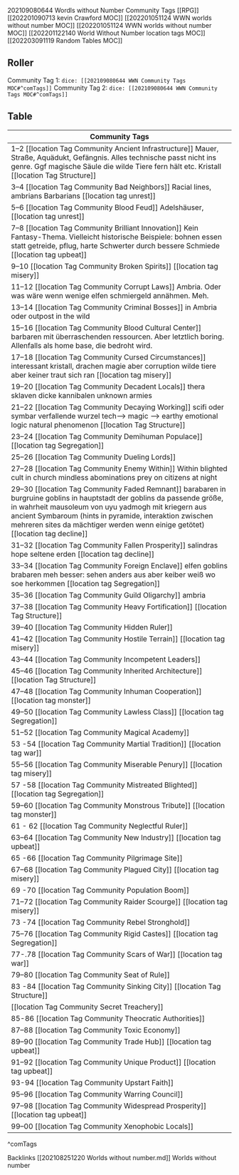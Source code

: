 202109080644 Wordls without Number Community Tags
[[RPG]] [[202201090713 kevin Crawford MOC]] [[202201051124 WWN worlds without number MOC]] [[202201051124 WWN worlds without number MOC]] [[202201122140 World Without Number location tags MOC]] [[202203091119 Random Tables MOC]]
## Roller
Community Tag 1: `dice: [[202109080644 WWN Community Tags MOC#^comTags]]`
Community Tag 2: `dice: [[202109080644 WWN Community Tags MOC#^comTags]]`

## Table
| Community Tags                                                                                                                                                                                                                                                                                                                |
| ----------------------------------------------------------------------------------------------------------------------------------------------------------------------------------------------------------------------------------------------------------------------------------------------------------------------------- |
| 1–2 [[location Tag Community Ancient Infrastructure]]  Mauer, Straße, Aquädukt, Gefängnis. Alles technische passt nicht ins genre. Ggf magische Säule die wilde Tiere fern hält etc. Kristall [[location Tag Structure]]                                                                                                      |
| 3–4 [[location Tag Community Bad Neighbors]] Racial lines, ambrians Barbarians [[location tag unrest]]                                                                                                                                                                                                                        |
| 5–6 [[location Tag Community Blood Feud]] Adelshäuser, [[location tag unrest]]                                                                                                                                                                                                                                                |
| 7–8 [[location Tag Community Brilliant Innovation]] Kein Fantasy-Thema. Vielleicht historische Beispiele: bohnen essen statt getreide, pflug, harte Schwerter durch bessere Schmiede [[location tag upbeat]]                                                                                                                  |
| 9–10 [[location Tag Community Broken Spirits]] [[location tag misery]]                                                                                                                                                                                                                                                        |
| 11–12 [[location Tag Community Corrupt Laws]] Ambria. Oder was wäre wenn wenige elfen schmiergeld annähmen. Meh.                                                                                                                                                                                                              |
| 13–14 [[location Tag Community Criminal Bosses]] in Ambria oder outpost in the wild                                                                                                                                                                                                                                           |
| 15–16 [[location Tag Community Blood Cultural Center]] barbaren mit überraschenden ressourcen. Aber letztlich boring. Allenfalls als home base, die bedroht wird.                                                                                                                                                             |
| 17–18 [[location Tag Community Cursed Circumstances]] interessant kristall, drachen magie aber corruption wilde tiere aber keiner traut sich ran [[location tag misery]]                                                                                                                                                      |
| 19–20 [[location Tag Community  Decadent Locals]] thera sklaven dicke kannibalen unknown armies                                                                                                                                                                                                                               |
| 21–22 [[location Tag Community Decaying Working]] scifi oder symbar verfallende wurzel tech—> magic —> earthy emotional logic natural phenomenon [[location Tag Structure]]                                                                                                                                                   |
| 23–24 [[location Tag Community Demihuman Populace]] [[location tag Segregation]]                                                                                                                                                                                                                                              |
| 25–26 [[location Tag Community Dueling Lords]]                                                                                                                                                                                                                                                                                |
| 27–28 [[location Tag Community Enemy Within]] Within blighted cult in church mindless abominations prey on citizens at night                                                                                                                                                                                                  |
| 29–30 [[location Tag Community Faded Remnant]] barabaren in burgruine goblins in hauptstadt der goblins da passende größe, in wahrheit mausoleum von uyu yadmogh mit kriegern aus ancient Symbaroum (hints in pyramide, interaktion zwischen mehreren sites da mächtiger werden wenn einige getötet) [[location tag decline]] |
| 31–32  [[location Tag Community Fallen Prosperity]] salindras hope seltene erden [[location tag decline]]                                                                                                                                                                                                                     |
| 33–34  [[location Tag Community Foreign Enclave]] elfen goblins brabaren meh besser: sehen anders aus aber keiber weiß wo soe herkommen  [[location tag Segregation]]                                                                                                                                                         |
| 35–36  [[location Tag Community Guild Oligarchy]] ambria                                                                                                                                                                                                                                                                      |
| 37–38  [[location Tag Community Heavy Fortification]] [[location Tag Structure]]                                                                                                                                                                                                                                              |
| 39–40  [[location Tag Community Hidden Ruler]]                                                                                                                                                                                                                                                                                |
| 41–42  [[location Tag Community Hostile Terrain]] [[location tag misery]]                                                                                                                                                                                                                                                     |
| 43–44  [[location Tag Community Incompetent Leaders]]                                                                                                                                                                                                                                                                         |
| 45–46  [[location Tag Community Inherited Architecture]] [[location Tag Structure]]                                                                                                                                                                                                                                           |
| 47–48  [[location Tag Community Inhuman Cooperation]] [[location tag monster]]                                                                                                                                                                                                                                                |
| 49–50  [[location Tag Community Lawless Class]] [[location tag Segregation]]                                                                                                                                                                                                                                                  |
| 51–52  [[location Tag Community Magical Academy]]                                                                                                                                                                                                                                                                             |
| 53 -54  [[location Tag Community Martial Tradition]] [[location tag war]]                                                                                                                                                                                                                                                     |
| 55–56  [[location Tag Community Miserable Penury]] [[location tag misery]]                                                                                                                                                                                                                                                    |
| 57 -58  [[location Tag Community Mistreated Blighted]] [[location tag Segregation]]                                                                                                                                                                                                                                           |
| 59–60  [[location Tag Community Monstrous Tribute]] [[location tag monster]]                                                                                                                                                                                                                                                  |
| 61 - 62  [[location Tag Community Neglectful Ruler]]                                                                                                                                                                                                                                                                          |
| 63–64  [[location Tag Community New Industry]] [[location tag upbeat]]                                                                                                                                                                                                                                                        |
| 65 -66  [[location Tag Community Pilgrimage Site]]                                                                                                                                                                                                                                                                            |
| 67–68  [[location Tag Community Plagued City]] [[location tag misery]]                                                                                                                                                                                                                                                        |
| 69 -70  [[location Tag Community Population Boom]]                                                                                                                                                                                                                                                                            |
| 71–72  [[location Tag Community Raider Scourge]] [[location tag misery]]                                                                                                                                                                                                                                                      |
| 73 -74  [[location Tag Community Rebel Stronghold]]                                                                                                                                                                                                                                                                           |
| 75–76  [[location Tag Community Rigid Castes]] [[location tag Segregation]]                                                                                                                                                                                                                                                   |
| 77-.78  [[location Tag Community Scars of War]]  [[location tag war]]                                                                                                                                                                                                                                                         |
| 79–80  [[location Tag Community Seat of Rule]]                                                                                                                                                                                                                                                                                |
| 83 -84  [[location Tag Community Sinking City]]  [[location Tag Structure]]                                                                                                                                                                                                                                                   |
| [[location Tag Community Secret Treachery]]                                                                                                                                                                                                                                                                                   |
| 85-86  [[location Tag Community Theocratic Authorities]]                                                                                                                                                                                                                                                                      |
| 87–88  [[location Tag Community Toxic Economy]]                                                                                                                                                                                                                                                                               |
| 89–90  [[location Tag Community Trade Hub]] [[location tag upbeat]]                                                                                                                                                                                                                                                           |
| 91–92  [[location Tag Community Unique Product]] [[location tag upbeat]]                                                                                                                                                                                                                                                      |
| 93-94  [[location Tag Community Upstart Faith]]                                                                                                                                                                                                                                                                               |
| 95–96  [[location Tag Community Warring Council]]                                                                                                                                                                                                                                                                             |
| 97–98  [[location Tag Community Widespread Prosperity]] [[location tag upbeat]]                                                                                                                                                                                                                                               |
| 99–00  [[location Tag Community Xenophobic Locals]]                                                                                                                                                                                                                                                                           |

^comTags


Backlinks
[[202108251220 Worlds without number.md]] Worlds without number